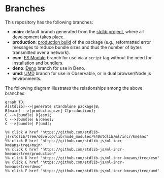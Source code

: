 <!--

@license Apache-2.0

Copyright (c) 2022 The Stdlib Authors.

Licensed under the Apache License, Version 2.0 (the "License");
you may not use this file except in compliance with the License.
You may obtain a copy of the License at

    http://www.apache.org/licenses/LICENSE-2.0

Unless required by applicable law or agreed to in writing, software
distributed under the License is distributed on an "AS IS" BASIS,
WITHOUT WARRANTIES OR CONDITIONS OF ANY KIND, either express or implied.
See the License for the specific language governing permissions and
limitations under the License.

-->

# Branches

This repository has the following branches:

-   **main**: default branch generated from the [stdlib project][stdlib-url], where all development takes place.
-   **production**: [production build][production-url] of the package (e.g., reformatted error messages to reduce bundle sizes and thus the number of bytes transmitted over a network).
-   **esm**: [ES Module][esm-url] branch for use via a `script` tag without the need for installation and bundlers.
-   **deno**: [Deno][deno-url] branch for use in Deno.
-   **umd**: [UMD][umd-url] branch for use in Observable, or in dual browser/Node.js environments.

The following diagram illustrates the relationships among the above branches:

```mermaid
graph TD;
A[stdlib]-->|generate standalone package|B;
B[main] -->|productionize| C[production];
C -->|bundle| D[esm];
C -->|bundle| E[deno];
C -->|bundle| F[umd];

%% click A href "https://github.com/stdlib-js/stdlib/tree/develop/lib/node_modules/%40stdlib/ml/incr/kmeans"
%% click B href "https://github.com/stdlib-js/ml-incr-kmeans/tree/main"
%% click C href "https://github.com/stdlib-js/ml-incr-kmeans/tree/production"
%% click D href "https://github.com/stdlib-js/ml-incr-kmeans/tree/esm"
%% click E href "https://github.com/stdlib-js/ml-incr-kmeans/tree/deno"
%% click F href "https://github.com/stdlib-js/ml-incr-kmeans/tree/umd"
```

[stdlib-url]: https://github.com/stdlib-js/stdlib/tree/develop/lib/node_modules/%40stdlib/ml/incr/kmeans
[production-url]: https://github.com/stdlib-js/ml-incr-kmeans/tree/production
[deno-url]: https://github.com/stdlib-js/ml-incr-kmeans/tree/deno
[umd-url]: https://github.com/stdlib-js/ml-incr-kmeans/tree/umd
[esm-url]: https://github.com/stdlib-js/ml-incr-kmeans/tree/esm